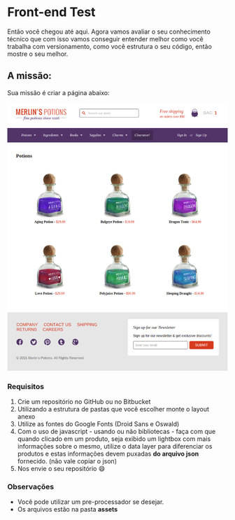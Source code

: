 # Front-end Test

Então você chegou até aqui. Agora vamos avaliar o seu conhecimento técnico que com isso vamos conseguir entender melhor como você trabalha com versionamento, como você estrutura o seu código, então mostre o seu melhor.

## A missão:

Sua missão é criar a página abaixo:

![Merlins Potions Layout](assets/potions-layout.png)

### Requisitos

1. Crie um repositório no GitHub ou no Bitbucket
1. Utilizando a estrutura de pastas que você escolher monte o layout anexo
1. Utilize as fontes do Google Fonts (Droid Sans e Oswald)
1. Com o uso de javascript - usando ou não bibliotecas -  faça com que quando clicado em um produto, seja exibido um lightbox com mais informações sobre o mesmo, utilize o data layer para diferenciar os produtos e estas informações devem puxadas **do arquivo json** fornecido. (não vale copiar o json)
1. Nos envie o seu repositório :smile:

### Observações

- Você pode utilizar um pre-processador se desejar.
- Os arquivos estão na pasta **assets**
